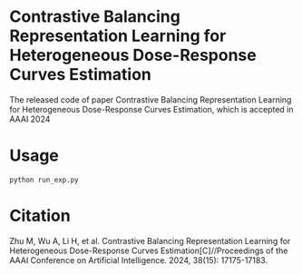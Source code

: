 # Contrastive Balancing Representation Learning for Heterogeneous Dose-Response Curves Estimation
The released code of paper Contrastive Balancing Representation Learning for Heterogeneous Dose-Response Curves Estimation, which is accepted in AAAI 2024

# Usage
```
python run_exp.py
```

# Citation
Zhu M, Wu A, Li H, et al. Contrastive Balancing Representation Learning for Heterogeneous Dose-Response Curves Estimation[C]//Proceedings of the AAAI Conference on Artificial Intelligence. 2024, 38(15): 17175-17183.
